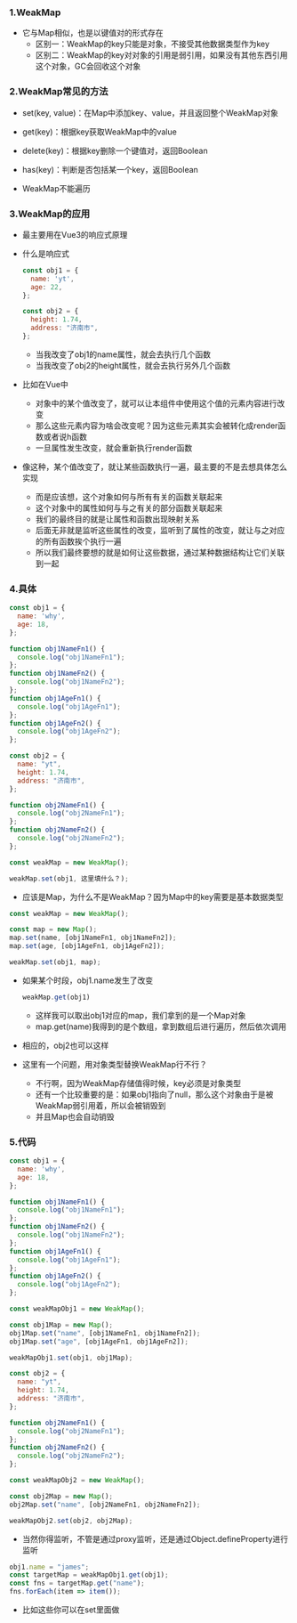 ### 1.WeakMap

- 它与Map相似，也是以键值对的形式存在
  - 区别一：WeakMap的key只能是对象，不接受其他数据类型作为key
  - 区别二：WeakMap的key对对象的引用是弱引用，如果没有其他东西引用这个对象，GC会回收这个对象

### 2.WeakMap常见的方法

- set(key, value)：在Map中添加key、value，并且返回整个WeakMap对象
- get(key)：根据key获取WeakMap中的value
- delete(key)：根据key删除一个键值对，返回Boolean
- has(key)：判断是否包括某一个key，返回Boolean

- WeakMap不能遍历

### 3.WeakMap的应用

- 最主要用在Vue3的响应式原理

- 什么是响应式

  ```js
  const obj1 = {
    name: 'yt',
    age: 22,
  };
  
  const obj2 = {
    height: 1.74,
    address: "济南市",
  };
  ```

  - 当我改变了obj1的name属性，就会去执行几个函数
  - 当我改变了obj2的height属性，就会去执行另外几个函数

- 比如在Vue中

  - 对象中的某个值改变了，就可以让本组件中使用这个值的元素内容进行改变
  - 那么这些元素内容为啥会改变呢？因为这些元素其实会被转化成render函数或者说h函数
  - 一旦属性发生改变，就会重新执行render函数

- 像这种，某个值改变了，就让某些函数执行一遍，最主要的不是去想具体怎么实现

  - 而是应该想，这个对象如何与所有有关的函数关联起来
  - 这个对象中的属性如何与与之有关的部分函数关联起来
  - 我们的最终目的就是让属性和函数出现映射关系
  - 后面无非就是监听这些属性的改变，监听到了属性的改变，就让与之对应的所有函数挨个执行一遍
  - 所以我们最终要想的就是如何让这些数据，通过某种数据结构让它们关联到一起

### 4.具体

```js
const obj1 = {
  name: 'why',
  age: 18,
};

function obj1NameFn1() {
  console.log("obj1NameFn1");
};
function obj1NameFn2() {
  console.log("obj1NameFn2");
};
function obj1AgeFn1() {
  console.log("obj1AgeFn1");
};
function obj1AgeFn2() {
  console.log("obj1AgeFn2");
};

const obj2 = {
  name: "yt",
  height: 1.74,
  address: "济南市",
};

function obj2NameFn1() {
  console.log("obj2NameFn1");
};
function obj2NameFn2() {
  console.log("obj2NameFn2");
};
```

```js
const weakMap = new WeakMap();

weakMap.set(obj1, 这里填什么？);
```

- 应该是Map，为什么不是WeakMap？因为Map中的key需要是基本数据类型

```js
const weakMap = new WeakMap();

const map = new Map();
map.set(name, [obj1NameFn1, obj1NameFn2]);
map.set(age, [obj1AgeFn1, obj1AgeFn2]);

weakMap.set(obj1, map);
```

- 如果某个时段，obj1.name发生了改变

  ```js
  weakMap.get(obj1)
  ```

  - 这样我可以取出obj1对应的map，我们拿到的是一个Map对象
  - map.get(name)我得到的是个数组，拿到数组后进行遍历，然后依次调用

- 相应的，obj2也可以这样

- 这里有一个问题，用对象类型替换WeakMap行不行？

  - 不行啊，因为WeakMap存储值得时候，key必须是对象类型
  - 还有一个比较重要的是：如果obj1指向了null，那么这个对象由于是被WeakMap弱引用着，所以会被销毁到
  - 并且Map也会自动销毁

### 5.代码

```js
const obj1 = {
  name: 'why',
  age: 18,
};

function obj1NameFn1() {
  console.log("obj1NameFn1");
};
function obj1NameFn2() {
  console.log("obj1NameFn2");
};
function obj1AgeFn1() {
  console.log("obj1AgeFn1");
};
function obj1AgeFn2() {
  console.log("obj1AgeFn2");
};

const weakMapObj1 = new WeakMap();

const obj1Map = new Map();
obj1Map.set("name", [obj1NameFn1, obj1NameFn2]);
obj1Map.set("age", [obj1AgeFn1, obj1AgeFn2]);

weakMapObj1.set(obj1, obj1Map);

const obj2 = {
  name: "yt",
  height: 1.74,
  address: "济南市",
};

function obj2NameFn1() {
  console.log("obj2NameFn1");
};
function obj2NameFn2() {
  console.log("obj2NameFn2");
};

const weakMapObj2 = new WeakMap();

const obj2Map = new Map();
obj2Map.set("name", [obj2NameFn1, obj2NameFn2]);

weakMapObj2.set(obj2, obj2Map);
```

- 当然你得监听，不管是通过proxy监听，还是通过Object.defineProperty进行监听

```js
obj1.name = "james";
const targetMap = weakMapObj1.get(obj1);
const fns = targetMap.get("name");
fns.forEach(item => item());
```

- 比如这些你可以在set里面做